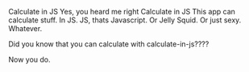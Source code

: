 Calculate in JS
Yes, you heard me right
Calculate in JS
This app can calculate stuff. In JS.
JS, thats Javascript. Or Jelly Squid. Or just sexy. Whatever.


Did you know that you can calculate with calculate-in-js????



Now you do.
